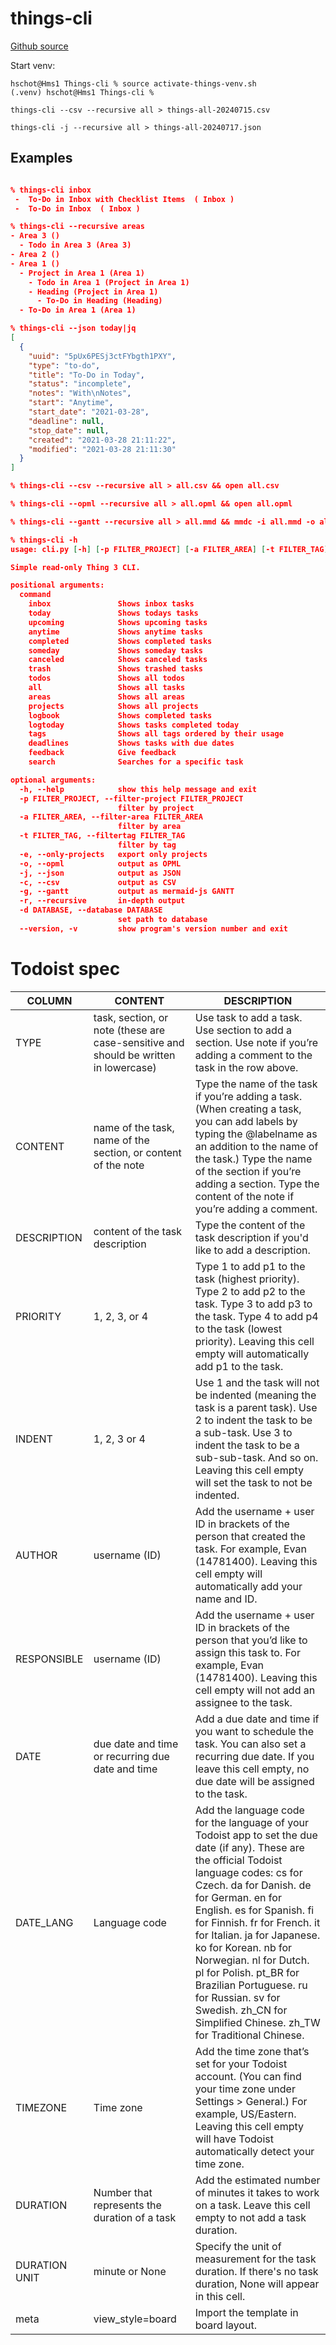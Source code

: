 # things-cli 

[Github source](https://github.com/thingsapi/things-cli)

Start venv:

```shell
hschot@Hms1 Things-cli % source activate-things-venv.sh 
(.venv) hschot@Hms1 Things-cli %

things-cli --csv --recursive all > things-all-20240715.csv

things-cli -j --recursive all > things-all-20240717.json 

```

## Examples

```json

% things-cli inbox
 -  To-Do in Inbox with Checklist Items  ( Inbox )
 -  To-Do in Inbox  ( Inbox )

% things-cli --recursive areas
- Area 3 ()
  - Todo in Area 3 (Area 3)
- Area 2 ()
- Area 1 ()
  - Project in Area 1 (Area 1)
	- Todo in Area 1 (Project in Area 1)
	- Heading (Project in Area 1)
	  - To-Do in Heading (Heading)
  - To-Do in Area 1 (Area 1)

% things-cli --json today|jq
[
  {
	"uuid": "5pUx6PESj3ctFYbgth1PXY",
	"type": "to-do",
	"title": "To-Do in Today",
	"status": "incomplete",
	"notes": "With\nNotes",
	"start": "Anytime",
	"start_date": "2021-03-28",
	"deadline": null,
	"stop_date": null,
	"created": "2021-03-28 21:11:22",
	"modified": "2021-03-28 21:11:30"
  }
]

% things-cli --csv --recursive all > all.csv && open all.csv

% things-cli --opml --recursive all > all.opml && open all.opml

% things-cli --gantt --recursive all > all.mmd && mmdc -i all.mmd -o all.png && open all.png

% things-cli -h
usage: cli.py [-h] [-p FILTER_PROJECT] [-a FILTER_AREA] [-t FILTER_TAG] [-e] [-o] [-j] [-c] [-g] [-r] [-d DATABASE] [--version] command ...

Simple read-only Thing 3 CLI.

positional arguments:
  command
	inbox               Shows inbox tasks
	today               Shows todays tasks
	upcoming            Shows upcoming tasks
	anytime             Shows anytime tasks
	completed           Shows completed tasks
	someday             Shows someday tasks
	canceled            Shows canceled tasks
	trash               Shows trashed tasks
	todos               Shows all todos
	all                 Shows all tasks
	areas               Shows all areas
	projects            Shows all projects
	logbook             Shows completed tasks
	logtoday            Shows tasks completed today
	tags                Shows all tags ordered by their usage
	deadlines           Shows tasks with due dates
	feedback            Give feedback
	search              Searches for a specific task

optional arguments:
  -h, --help            show this help message and exit
  -p FILTER_PROJECT, --filter-project FILTER_PROJECT
						filter by project
  -a FILTER_AREA, --filter-area FILTER_AREA
						filter by area
  -t FILTER_TAG, --filtertag FILTER_TAG
						filter by tag
  -e, --only-projects   export only projects
  -o, --opml            output as OPML
  -j, --json            output as JSON
  -c, --csv             output as CSV
  -g, --gantt           output as mermaid-js GANTT
  -r, --recursive       in-depth output
  -d DATABASE, --database DATABASE
						set path to database
  --version, -v         show program's version number and exit

```

# Todoist spec

| COLUMN        | CONTENT                                                                                                    | DESCRIPTION                                                                                                                                                                                                                                                                                                            |
|---------------|------------------------------------------------------------------------------------------------------------|------------------------------------------------------------------------------------------------------------------------------------------------------------------------------------------------------------------------------------------------------------------------------------------------------------------------|
| TYPE          | task, section, or note (these are case-sensitive and should be written in lowercase)                       | Use task to add a task. Use section to add a section. Use note if you’re adding a comment to the task in the row above.                                                                                                                                                                                                 |
| CONTENT       | name of the task, name of the section, or content of the note                                              | Type the name of the task if you’re adding a task. (When creating a task, you can add labels by typing the @labelname as an addition to the name of the task.) Type the name of the section if you’re adding a section. Type the content of the note if you’re adding a comment.                                         |
| DESCRIPTION   | content of the task description                                                                            | Type the content of the task description if you'd like to add a description.                                                                                                                                                                                                                                            |
| PRIORITY      | 1, 2, 3, or 4                                                                                              | Type 1 to add p1 to the task (highest priority). Type 2 to add p2 to the task. Type 3 to add p3 to the task. Type 4 to add p4 to the task (lowest priority). Leaving this cell empty will automatically add p1 to the task.                                                                                             |
| INDENT        | 1, 2, 3 or 4                                                                                               | Use 1 and the task will not be indented (meaning the task is a parent task). Use 2 to indent the task to be a sub-task. Use 3 to indent the task to be a sub-sub-task. And so on. Leaving this cell empty will set the task to not be indented.                                                                          |
| AUTHOR        | username (ID)                                                                                              | Add the username + user ID in brackets of the person that created the task. For example, Evan (14781400). Leaving this cell empty will automatically add your name and ID.                                                                                                                                             |
| RESPONSIBLE   | username (ID)                                                                                              | Add the username + user ID in brackets of the person that you’d like to assign this task to. For example, Evan (14781400). Leaving this cell empty will not add an assignee to the task.                                                                                                                               |
| DATE          | due date and time or recurring due date and time                                                           | Add a due date and time if you want to schedule the task. You can also set a recurring due date. If you leave this cell empty, no due date will be assigned to the task.                                                                                                                                               |
| DATE_LANG     | Language code                                                                                              | Add the language code for the language of your Todoist app to set the due date (if any). These are the official Todoist language codes: cs for Czech. da for Danish. de for German. en for English. es for Spanish. fi for Finnish. fr for French. it for Italian. ja for Japanese. ko for Korean. nb for Norwegian. nl for Dutch. pl for Polish. pt_BR for Brazilian Portuguese. ru for Russian. sv for Swedish. zh_CN for Simplified Chinese. zh_TW for Traditional Chinese. |
| TIMEZONE      | Time zone                                                                                                  | Add the time zone that’s set for your Todoist account. (You can find your time zone under Settings > General.) For example, US/Eastern. Leaving this cell empty will have Todoist automatically detect your time zone.                                                                                                 |
| DURATION      | Number that represents the duration of a task                                                              | Add the estimated number of minutes it takes to work on a task. Leave this cell empty to not add a task duration.                                                                                                                                                                                                       |
| DURATION UNIT | minute or None                                                                                             | Specify the unit of measurement for the task duration. If there's no task duration, None will appear in this cell.                                                                                                                                                                                                      |
| meta          | view_style=board                                                                                           | Import the template in board layout.                                                                                                                                                                                                                                                                                    |
